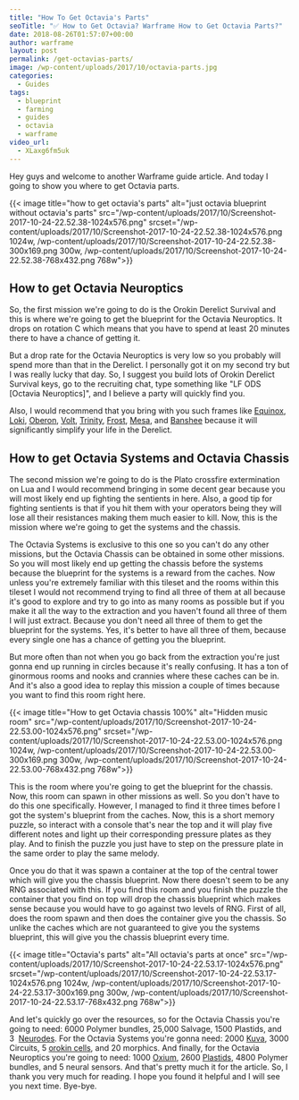```yaml
---
title: "How To Get Octavia's Parts"
seoTitle: "✅ How to Get Octavia? Warframe How to Get Octavia Parts?"
date: 2018-08-26T01:57:07+00:00
author: warframe
layout: post
permalink: /get-octavias-parts/
image: /wp-content/uploads/2017/10/octavia-parts.jpg
categories:
  - Guides
tags:
  - blueprint
  - farming
  - guides
  - octavia
  - warframe
video_url:
  - XLaxg6fm5uk
---
```

Hey guys and welcome to another Warframe guide article. And today I going to show you where to get Octavia parts.<!--more-->

{{< image title="how to get octavia's parts" alt="just octavia blueprint without octavia's parts" src="/wp-content/uploads/2017/10/Screenshot-2017-10-24-22.52.38-1024x576.png" srcset="/wp-content/uploads/2017/10/Screenshot-2017-10-24-22.52.38-1024x576.png 1024w, /wp-content/uploads/2017/10/Screenshot-2017-10-24-22.52.38-300x169.png 300w, /wp-content/uploads/2017/10/Screenshot-2017-10-24-22.52.38-768x432.png 768w">}}

## How to get Octavia Neuroptics

So, the first mission we're going to do is the Orokin Derelict Survival and this is where we're going to get the blueprint for the Octavia Neuroptics. It drops on rotation C which means that you have to spend at least 20 minutes there to have a chance of getting it. 

But a drop rate for the Octavia Neuroptics is very low so you probably will spend more than that in the Derelict. I personally got it on my second try but I was really lucky that day. So, I suggest you build lots of Orokin Derelict Survival keys, go to the recruiting chat, type something like "LF ODS [Octavia Neuroptics]", and I believe a party will quickly find you. 

Also, I would recommend that you bring with you such frames like [Equinox](/equinox-mend-and-maim-build/ "Equinox Mend and Maim Build"), [Loki](/loki-invisibility-disarm-build/ "Loki Invisibility/Disarm Build"), [Oberon](/oberon-eidolon-hunter-build/ "Oberon Eidolon Hunter Build"), [Volt](/volt-discharge-build/ "Volt Discharge Build"), [Trinity](/trinity-energy-vampire-build/ "EV Trinity Build"), [Frost](/frost-avalanche-build/ "Frost Avalanche Build"), [Mesa](/mesa-peacemaker-build/ "Mesa Peacemaker Build"), and [Banshee](/banshee-resonating-quake-build/ "Banshee Resonating Quake CC Build") because it will significantly simplify your life in the Derelict.

## How to get Octavia Systems and Octavia Chassis

The second mission we're going to do is the Plato crossfire extermination on Lua and I would recommend bringing in some decent gear because you will most likely end up fighting the sentients in here. Also, a good tip for fighting sentients is that if you hit them with your operators being they will lose all their resistances making them much easier to kill. Now, this is the mission where we're going to get the systems and the chassis. 

The Octavia Systems is exclusive to this one so you can't do any other missions, but the Octavia Chassis can be obtained in some other missions. So you will most likely end up getting the chassis before the systems because the blueprint for the systems is a reward from the caches. Now unless you're extremely familiar with this tileset and the rooms within this tileset I would not recommend trying to find all three of them at all because it's good to explore and try to go into as many rooms as possible but if you make it all the way to the extraction and you haven't found all three of them I will just extract. Because you don't need all three of them to get the blueprint for the systems. Yes, it's better to have all three of them, because every single one has a chance of getting you the blueprint.

But more often than not when you go back from the extraction you're just gonna end up running in circles because it's really confusing. It has a ton of ginormous rooms and nooks and crannies where these caches can be in. And it's also a good idea to replay this mission a couple of times because you want to find this room right here.

{{< image title="How to get Octavia chassis 100%" alt="Hidden music room" src="/wp-content/uploads/2017/10/Screenshot-2017-10-24-22.53.00-1024x576.png" srcset="/wp-content/uploads/2017/10/Screenshot-2017-10-24-22.53.00-1024x576.png 1024w, /wp-content/uploads/2017/10/Screenshot-2017-10-24-22.53.00-300x169.png 300w, /wp-content/uploads/2017/10/Screenshot-2017-10-24-22.53.00-768x432.png 768w">}}

This is the room where you're going to get the blueprint for the chassis. Now, this room can spawn in other missions as well. So you don't have to do this one specifically. However, I managed to find it three times before I got the system's blueprint from the caches. Now, this is a short memory puzzle, so interact with a console that's near the top and it will play five different notes and light up their corresponding pressure plates as they play. And to finish the puzzle you just have to step on the pressure plate in the same order to play the same melody.

Once you do that it was spawn a container at the top of the central tower which will give you the chassis blueprint. Now there doesn't seem to be any RNG associated with this. If you find this room and you finish the puzzle the container that you find on top will drop the chassis blueprint which makes sense because you would have to go against two levels of RNG. First of all, does the room spawn and then does the container give you the chassis. So unlike the caches which are not guaranteed to give you the systems blueprint, this will give you the chassis blueprint every time.

{{< image title="Octavia's parts" alt="All octavia's parts at once" src="/wp-content/uploads/2017/10/Screenshot-2017-10-24-22.53.17-1024x576.png" srcset="/wp-content/uploads/2017/10/Screenshot-2017-10-24-22.53.17-1024x576.png 1024w, /wp-content/uploads/2017/10/Screenshot-2017-10-24-22.53.17-300x169.png 300w, /wp-content/uploads/2017/10/Screenshot-2017-10-24-22.53.17-768x432.png 768w">}}

And let's quickly go over the resources, so for the Octavia Chassis you're going to need: 6000 Polymer bundles, 25,000 Salvage, 1500 Plastids, and 3  [Neurodes](https://warframeblog.com/warframe-neurodes-farming/). For the Octavia Systems you're gonna need: 2000 [Kuva](https://warframeblog.com/where-and-how-to-farm-kuva/), 3000 Circuits, 5 [orokin cells](/orokin-cells-farming/ "How and Where to get Orokin Cells"), and 20 morphics. And finally, for the Octavia Neuroptics you're going to need: 1000 [Oxium](https://warframeblog.com/oxium-farming/), 2600 [Plastids](https://warframeblog.com/warframe-plastids-farming/), 4800 Polymer bundles, and 5 neural sensors. And that's pretty much it for the article. So, I thank you very much for reading. I hope you found it helpful and I will see you next time. Bye-bye.